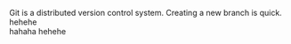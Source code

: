
Git is a distributed version control system.
Creating a new branch is quick.  
hehehe   
hahaha
hehehe



